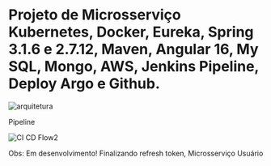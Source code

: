 # Projeto de Microsserviço Kubernetes, Docker, Eureka, Spring 3.1.6 e 2.7.12, Maven, Angular 16, My SQL, Mongo, AWS, Jenkins Pipeline, Deploy Argo e Github.




![arquitetura](https://github.com/denishpcinfo/microsservico/assets/17712719/20352f92-cc9a-4670-94f5-ef3ba256e3b6)



Pipeline



![CI CD Flow2](https://github.com/denishpcinfo/microsservico-spring-angular-aws-kubernetes-mysql-mongo/assets/17712719/fc9d43b0-950c-4ddb-b112-0d5549aace56)





Obs: Em desenvolvimento!
Finalizando refresh token, Microsserviço Usuário  
